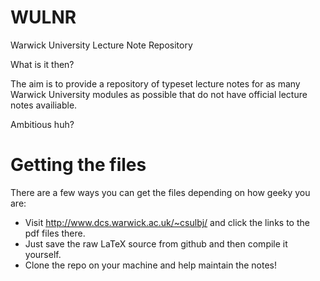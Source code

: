 WULNR
=====

Warwick University Lecture Note Repository

What is it then?

The aim is to provide a repository of typeset lecture notes for as many Warwick University modules as possible that do not have official lecture notes availiable.

Ambitious huh?

Getting the files
=================

There are a few ways you can get the files depending on how geeky you are:
- Visit http://www.dcs.warwick.ac.uk/~csulbj/ and click the links to the pdf files there.
- Just save the raw LaTeX source from github and then compile it yourself.
- Clone the repo on your machine and help maintain the notes!
